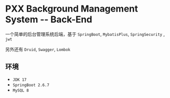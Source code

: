 # PXX Background Management System -- Back-End
一个简单的后台管理系统后端，基于 `SpringBoot`, `MybatisPlus`, `SpringSecurity` , `jwt`


另外还有 `Druid`, `Swagger`, `Lombok`

## 环境

- `JDK 17`
- `SpringBoot 2.6.7`
- `MySQL 8`

